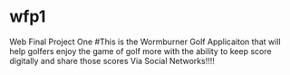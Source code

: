 
# wfp1
Web Final Project One
#This is the Wormburner Golf Applicaiton that will help golfers enjoy the game of golf more with the ability to keep score digitally and share those scores Via Social Networks!!!!

